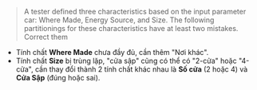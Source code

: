 >A tester defined three characteristics based on the input parameter
 car: Where Made, Energy Source, and Size. The following
 partitionings for these characteristics have at least two mistakes.
 Correct them


+ Tính chất <b>Where Made</b> chưa đầy đủ, cần thêm "Nơi khác".
+ Tính chất <b>Size</b> bị trùng lặp, "cửa sập" cũng có thể có "2-cửa" hoặc "4-cửa", cần thay đổi thành 2 tính chất khác nhau là <b>Số cửa</b> (2 hoặc 4) và <b>Cửa Sập</b> (đúng hoặc sai).

